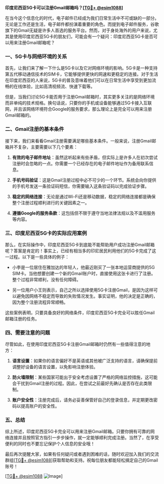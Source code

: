 **印度尼西亚5G卡可以注册Gmail邮箱吗？[[TG💪+ @esim1088](https://t.me/s/esim1088)]**

在当今这个信息化的时代，电子邮件已经成为我们日常生活中不可或缺的一部分。无论是工作还是生活，电子邮件都扮演着重要的角色。而提到电子邮件服务，谷歌旗下的Gmail无疑是许多人首选的服务平台。然而，对于身处海外的用户来说，尤其是使用印度尼西亚5G卡的朋友们，可能会有一个疑问：印度尼西亚5G卡是否可以用来注册Gmail邮箱呢？

### 一、5G卡与网络环境的关系

首先，让我们来了解一下什么是5G卡以及它对网络环境的影响。5G卡是一种支持第五代移动通信技术的SIM卡，它能够提供更快的网速和更稳定的连接。对于生活在印度尼西亚的人来说，5G卡的普及意味着他们可以在日常生活中享受到更加流畅的在线体验，比如高清视频流、快速下载等。

但是，当我们讨论5G卡能否用于注册Gmail邮箱时，其实更多关注的是网络环境而非单纯的技术规格。换句话说，只要你的手机或设备能够通过5G卡接入互联网，并且该网络环境符合Google的服务要求，那么理论上是完全可以用来注册Gmail邮箱的。

### 二、Gmail注册的基本条件

接下来，我们来看看Gmail注册需要满足哪些基本条件。一般来说，注册Gmail邮箱并不复杂，主要需要以下几个要素：

1. **有效的电子邮件地址**：虽然这听起来有些矛盾，但实际上是许多人在初次尝试注册时会忽略的一点。你需要一个已经存在的电子邮件地址作为备用联系信息。
   
2. **手机号码验证**：这是Gmail注册过程中必不可少的一个环节。系统会向你提供的手机号发送一条验证码短信，你需要输入这条验证码以完成验证步骤。

3. **稳定的网络连接**：无论是通过Wi-Fi还是移动数据，稳定的网络连接都是确保整个注册过程顺利进行的关键因素之一。

4. **遵循Google的服务条款**：这包括但不限于遵守当地法律法规以及不滥用服务等内容。

### 三、印度尼西亚5G卡的实际应用案例

那么，在实际操作中，印度尼西亚5G卡到底能不能帮助用户成功注册Gmail邮箱呢？答案是肯定的！事实上，已经有相当多的印尼居民利用他们的5G卡完成了这一过程。以下是一些具体的例子：

- 小李是一位居住在雅加达的年轻人，他最近刚买了一张本地运营商提供的5G SIM卡。当他想要创建一个新的Gmail账户时，直接使用这张卡进行了注册。整个过程非常顺利，没有任何障碍。
  
- 另一位用户小王则表示，自己之所以选择使用5G卡注册Gmail，是因为这样可以避免因网络不稳定而导致的失败情况发生。事实证明，他的决定是正确的，因为整个注册流程异常顺畅。

这些案例表明，只要具备良好的网络条件，印度尼西亚5G卡完全可以胜任Gmail邮箱注册的任务。

### 四、需要注意的问题

尽管如此，在使用印度尼西亚5G卡注册Gmail邮箱时仍然有一些值得注意的地方：

1. **语言设置**：如果你的语言偏好不是英语或其他被广泛支持的语言，请确保提前调整好设备的语言设置，以免影响注册体验。

2. **防火墙限制**：某些国家可能出于安全考虑设置了严格的网络监控措施，这可能会干扰到Gmail注册的过程。因此，在尝试之前最好先确认是否存在此类限制。

3. **账户安全性**：注册完成后，请务必妥善保管好自己的登录信息，并定期更改密码以提高账户的安全性。

### 五、总结

综上所述，印度尼西亚5G卡完全可以用来注册Gmail邮箱。只要你拥有可靠的网络连接并且按照官方指引一步步操作，就一定能够顺利完成注册。当然了，在享受便利的同时也不要忘记保护个人信息的安全哦！

最后再次提醒大家，如果有任何疑问或者遇到困难的话，随时欢迎加入我们的交流群组[[TG💪+ @esim1088](https://t.me/s/esim1088)]获取帮助和支持。祝每位朋友都能轻松搞定自己的Gmail账号！

[[TG💪+ @esim1088](https://t.me/s/esim1088) ![Image](https://i.postimg.cc/4NQfJmqS/Snipaste-2025-05-13-00-14-12.png)]